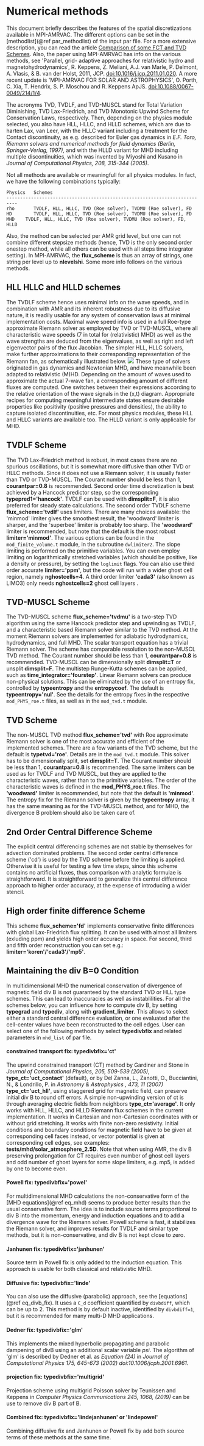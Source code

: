 # Numerical methods

This document briefly describes the features of the spatial discretizations
available in MPI-AMRVAC. The different options can be set in the
[methodlist](@ref par_methodlist) of the input par file. For a more
extensive description, you can read the article [Comparison of some FCT and
TVD Schemes](http://www-personal.umich.edu/~gtoth/Papers/vac.html). Also, the
paper using MPI-AMRVAC has info on the various methods, see 'Parallel, grid-
adaptive approaches for relativistic hydro and magnetohydrodynamics', R.
Keppens, Z. Meliani, A.J. van Marle, P. Delmont, A. Vlasis, &amp; B. van der
Holst, 2011, JCP. [doi:10.1016/j.jcp.2011.01.020](http://dx.doi.org/10.1016/j.jcp.2011.01.020).
A more recent update is 'MPI-AMRVAC FOR SOLAR AND ASTROPHYSICS', O. Porth, C.
Xia, T. Hendrix, S. P. Moschou and R. Keppens ApJS.
[doi:10.1088/0067-0049/214/1/4](http://dx.doi.org/10.1088/0067-0049/214/1/4).

The acronyms TVD, TVDLF, and TVD-MUSCL stand for Total Variation Diminishing,
TVD Lax-Friedrich, and TVD Monotonic Upwind Scheme for Conservation Laws,
respectively. Then, depending on the physics module selected, you also have
HLL, HLLC, and HLLD schemes, which are due to harten Lax, van Leer, with the HLLC
variant including a treatment for the Contact discontinuity, as e.g. described
for Euler gas dynamics in _E.F. Toro, Riemann solvers and numerical methods
for fluid dynamics (Berlin, Springer-Verlag, 1997)_, and with the HLLD variant
for MHD including multiple discontinuities, which was invented by Miyoshi and
Kusano in _Journal of Computational Physics, 208, 315-344 (2005)_.

Not all methods are available or meaningfull for all physics modules. In fact,
we have the following combinations typically:

    Physics   Schemes
    --------------------------------------------------------------------------
    rho       TVDLF, HLL, HLLC, TVD (Roe solver), TVDMU (Roe solver), FD
    HD        TVDLF, HLL, HLLC, TVD (Roe solver), TVDMU (Roe solver), FD
    MHD    TVDLF, HLL, HLLC, TVD (Roe solver), TVDMU (Roe solver), FD, HLLD

Also, the method can be selected per AMR grid level, but one can not combine
different stepsize methods (hence, TVD is the only second order onestep
method, while all others can be used with all steps time integrator
setting). In MPI-AMRVAC, the **flux_scheme** is thus an array of strings, one
string per level up to **nlevelshi**. Some more info follows on the various
methods.

## HLL HLLC and HLLD schemes

The TVDLF scheme hence uses minimal info on the wave speeds, and in
combination with AMR and its inherent robustness due to its diffusive nature,
it is readily usable for any system of conservation laws at minimal
implementation costs. Maximal wave speed info is used in a full Roe-type
approximate Riemann solver as employed by TVD or TVD-MUSCL, where all
characteristic wave speeds (7 in total for (relativistic) MHD) as well as the
wave strengths are deduced from the eigenvalues, as well as right and left
eigenvector pairs of the flux Jacobian. The simpler HLL, HLLC solvers, make
further approximations to their corresponding representation of the Riemann
fan, as schematically illustrated below. ![](figmovdir/solvers.gif) These type
of solvers originated in gas dynamics and Newtonian MHD, and have meanwhile
been adapted to relativistic (M)HD. Depending on the amount of waves used to
approximate the actual 7-wave fan, a corresponding amount of different fluxes
are computed. One switches between their expressions according to the relative
orientation of the wave signals in the (x,t) diagram. Appropriate recipes for
computing meaningful intermediate states ensure desirable properties like
positivity (positive pressures and densities), the ability to capture isolated
discontinuities, etc. For most physics modules, these HLL and HLLC variants are
available too. The HLLD variant is only applicable for MHD.

## TVDLF Scheme

The TVD Lax-Friedrich method is robust, in most cases there are no spurious
oscillations, but it is somewhat more diffusive than other TVD or HLLC
methods. Since it does not use a Riemann solver, it is usually faster than TVD
or TVD-MUSCL.
The Courant number should be less than 1, **courantpar=0.8** is recommended.
Second order time discretization is best achieved by a Hancock predictor step,
so the corresponding **typepred1='hancock'**.
TVDLF can be used with **dimsplit=F**, it is also preferred for steady state
calculations.
The second order TVDLF scheme **flux_scheme='tvdlf'** uses limiters. There are
many choices available: the 'minmod' limiter gives the smoothest result, the
'woodward' limiter is sharper, and the 'superbee' limiter is probably too
sharp. The **'woodward'** limiter is recommended, but note that the default is
the most robust **limiter='minmod'**. The various options can be found
in the `mod_finite_volume.t` module, in the subroutine `dwlimiter2`. The 
slope limiting is performed on the primitive variables. 
You can even employ limiting on logarithmically stretched
variables (which should be positive, like a density or pressure), by setting
the `loglimit` flags. You can also use third order accurate
**limiter='ppm'**, but the code will run with a wider ghost
cell region, namely **nghostcells=4**. A third order limiter **'cada3'** 
(also known as LIMO3) only needs **nghostcells=2** ghost cell layers .

## TVD-MUSCL Scheme

The TVD-MUSCL scheme  **flux_scheme='tvdmu'** is a two-step TVD algorithm using the same Hancock
predictor step and upwinding as TVDLF, and a characteristic based Riemann
solver similar to the TVD method. At the moment Riemann solvers are
implemented for adiabatic hydrodynamics, hydrodynamics, and full MHD. 
The scalar transport equation has a trivial Riemann solver. The scheme has 
comparable resolution to the non-MUSCL TVD method.
The Courant number should be less than 1, **courantpar=0.8** is recommended.
TVD-MUSCL can be dimensionally split **dimsplit=T** or unsplit **dimsplit=F**. 
The multistep Runge-Kutta schemes can be applied, such as **time_integrator='fourstep'**.
Linear Riemann solvers can produce non-physical solutions. This can be
eliminated by the use of an entropy fix, controlled by **typeentropy** and the
**entropycoef**. The default is **typeentropy='nul'**. See the details for
the entropy fixes in the respective `mod_PHYS_roe.t` files, as well as
in the `mod_tvd.t` module.

## TVD Scheme

The non-MUSCL TVD method **flux_scheme='tvd'** with Roe approximate Riemann solver is one of the
most accurate and efficient of the implemented schemes.
There are a few variants of the TVD scheme, but the default is
**typetvd='roe'**. Details are in the `mod_tvd.t` module.
This solver has to be dimensionally split, set **dimsplit=T**.
The Courant number should be less than 1, **courantpar=0.8** is recommended.
The same limiters can be used as for TVDLF and TVD MUSCL, but they are applied
to the characteristic waves, rather than to the primitive variables. The
order of the characteristic waves is defined in the **mod_PHYS_roe.t** files.
The **'woodward'** limiter is recommended, but note that the default is
**'minmod'**.
The entropy fix for the Riemann solver is given by the **typeentropy** array,
it has the same meaning as for the TVD-MUSCL method, and for MHD, the
divergence B problem should also be taken care of.

## 2nd Order Central Difference Scheme

The explicit central differencing schemes are not stable by themselves for
advection dominated problems. The second order central difference scheme
('cd') is used by the TVD scheme before the limiting is applied. Otherwise it
is useful for testing a few time steps, since this scheme contains no
artificial fluxes, thus comparison with analytic formulae is straightforward.
It is straightforward to generalize this central difference approach to higher
order accuracy, at the expense of introducing a wider stencil.

## High order finite difference Scheme

This scheme **flux_scheme='fd'** implements conservative finite differences 
with global Lax-Friedrich flux splitting. It can be used with almost all 
limiters (exluding ppm) and yields high order accuracy in space. For second, 
third and fifth order reconstruction
you can set e.g.: **limiter='koren'/'cada3'/'mp5'**.


## Maintaining the div B=0 Condition

In multidimensional MHD the numerical conservation of divergence of magnetic field
div B is not guaranteed by the standard TVD or HLL type schemes. This can lead to 
inaccuracies as well as instablilities. For all the schemes below, you can 
influence how to compute div B, by setting **typegrad** and **typediv**, along with 
**gradient_limiter**.
This allows to select either a standard central difference evaluation, or one
evaluated after the cell-center values have been reconstructed to the cell
edges. User can select one of the following methods by select **typedivbfix**
and related parameters in `mhd_list` of par file.

#### constrained transport fix: typedivbfix='ct'

The upwind constrained transport (CT) method by Gardiner and Stone in _Journal of 
Computational Physics, 205, 509-539 (2005)_, **type_ct='uct_contact'** (default), 
or by Del Zanna, L., Zanotti, O., Bucciantini, N., & Londrillo, P. in _Astronomy & 
Astrophysics , 473, 11 (2007)_  **type_ct='uct_hll'**,
using staggered grid for magnetic field, can preserve initial div B to round off
errors. A simple non-upwinding version of ct is through averaging electric 
fields from neighbors **type_ct='average'**.
It only works with HLL, HLLC, and HLLD Riemann flux schemes in the current 
implementation. It works in Cartesian and non-Cartesian coordinates with or
without grid stretching. It works with finite non-zero resistivity. 
Initial conditions and boundary conditions for
magnetic field have to be given at corresponding cell faces instead, or vector potential 
is given at corresponding cell edges, see examples: **tests/mhd/solar_atmosphere_2.5D**.
Note that when using AMR, the div B preserving prolongation for CT requires even
number of ghost cell layers and odd number of ghost layers for some slope limiters, e.g.
 mp5, is added by one to become even.

#### Powell fix: typedivbfix='powel'

For multidimensional MHD calculations the non-conservative form of the [MHD
equations](@ref eq_mhd) seems to produce better results than the usual
conservative form. The idea is to include source terms proportional to div B
into the momentum, energy and induction equations and to add a divergence wave
for the Riemann solver.
Powell scheme is fast, it stabilizes the Riemann solver, and improves
results for TVDLF and similar type methods, but it is non-conservative, and
div B is not kept close to zero. 

#### Janhunen fix: typedivbfix='janhunen'

Source term in Powell fix is only added to the induction equation. This approach
is usable for both classical and relativistic MHD.

#### Diffusive fix: typedivbfix='linde'

You can also use the diffusive (parabolic) approach, see the
[equations](@ref eq_divb_fix). It uses a `C_d` coefficient quantified by
`divbdiff`, which can be up to 2. This method is by default inactive,
identified by `divbdiff=1`, but it is recommended for many multi-D MHD
applications.

#### Dedner fix: typedivbfix='glm'

This implements the mixed hyperbolic propagating and parabolic dampening of divB
using an additional scalar variable _psi_. The algorithm of 'glm' is described by
Dedner et al. as _Equation (24)_ in _Journal of Computational Physics 175, 645-673 (2002) doi:10.1006/jcph.2001.6961_. 

#### projection fix: typedivbfix='multigrid'

Projection scheme using multigrid Poisson solver by Teunissen and Keppens in 
_Computer Physics Communications 245, 1068, (2019)_ can be use to remove div B part of B.

#### Combined fix: typedivbfix='lindejanhunen' or 'lindepowel'

Combining diffusive fix and Janhunen or Powell fix by add both source
terms of these methods at the same time.
